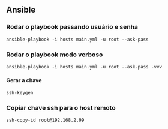 ## Ansible

### Rodar o playbook passando usuário e senha

```
ansible-playbook -i hosts main.yml -u root --ask-pass
```

### Rodar o playbook modo verboso

```
ansible-playbook -i hosts main.yml -u root --ask-pass -vvv
```

#### Gerar a chave
```
ssh-keygen
```
### Copiar chave ssh para o host remoto

```
ssh-copy-id root@192.168.2.99
```
